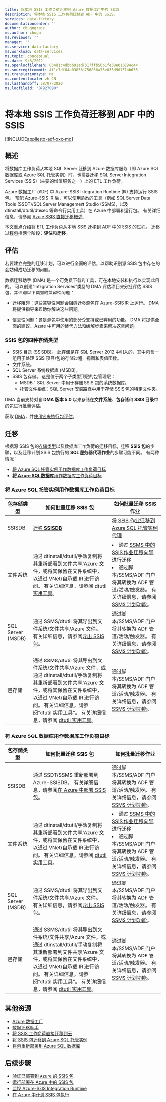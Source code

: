 ```yaml
---
title: 将本地 SSIS 工作负荷迁移到 Azure 数据工厂中的 SSIS
description: 将本地 SSIS 工作负荷迁移到 ADF 中的 SSIS。
services: data-factory
documentationcenter: ''
author: chugugrace
ms.author: chugu
ms.reviewer: ''
manager: ''
ms.service: data-factory
ms.workload: data-services
ms.topic: conceptual
ms.date: 9/3/2019
ms.openlocfilehash: 034d1c4dbbb91ad7317ffb56b1fe38e010694c44
ms.sourcegitcommit: 4f1c7df04a03856a756856a75e033d90757bb635
ms.translationtype: MT
ms.contentlocale: zh-CN
ms.lasthandoff: 08/07/2020
ms.locfileid: "87927090"
---
```

# <a name="migrate-on-premises-ssis-workloads-to-ssis-in-adf"></a>将本地 SSIS 工作负荷迁移到 ADF 中的 SSIS

[!INCLUDE[appliesto-adf-xxx-md](includes/appliesto-adf-xxx-md.md)]

## <a name="overview"></a>概述

将数据库工作负荷从本地 SQL Server 迁移到 Azure 数据库服务（即 Azure SQL 数据库或 Azure SQL 托管实例）时，也需要迁移 SQL Server Integration Services (SSIS)（主要的增值服务之一）上的 ETL 工作负荷。

Azure 数据工厂 (ADF) 中 Azure-SSIS Integration Runtime (IR) 支持运行 SSIS 包。 预配 Azure-SSIS IR 后，可以使用熟悉的工具（例如 SQL Server Data Tools (SSDT)/SQL Server Management Studio (SSMS)，以及 dtinstall/dtutil/dtexec 等命令行实用工具）在 Azure 中部署和运行包。 有关详细信息，请参阅 [Azure SSIS 直接迁移概述](https://docs.microsoft.com/sql/integration-services/lift-shift/ssis-azure-lift-shift-ssis-packages-overview)。

本文重点介绍将 ETL 工作负荷从本地 SSIS 迁移到 ADF 中的 SSIS 的过程。 迁移过程包括两个阶段：**评估**和**迁移**。

## <a name="assessment"></a>评估

若要建立完整的迁移计划，可以进行全面的评估，以帮助识别源 SSIS 包中存在的会妨碍成功迁移的问题。

数据迁移助手 (DMA) 是一个可免费下载的工具，可在本地安装和执行以实现此目的。 可以创建“Integration Services”类型的 DMA 评估项目来分批评估 SSIS 包，并识别以下类别的兼容性问题：

- 迁移阻碍：这些兼容性问题会阻碍迁移源包在 Azure-SSIS IR 上运行。 DMA 将提供指导来帮助你解决这些问题。

- 信息性问题：这是源包中使用的部分受支持或已弃用的功能。 DMA 将提供全面的建议、Azure 中可用的替代方法和缓解步骤来解决这些问题。

### <a name="four-storage-types-for-ssis-packages"></a>SSIS 包的四种存储类型

- SSIS 目录 (SSISDB)。 此存储是在 SQL Server 2012 中引入的，其中包含一组用于处理 SSIS 项目/包的存储过程、视图和表值函数。
- 文件系统。
- SQL Server 系统数据库 (MSDB)。
- SSIS 包存储。 这是位于两个子类型顶层的包管理层：
  - MSDB：SQL Server 中用于存储 SSIS 包的系统数据库。
  - 托管文件系统：SQL Server 安装路径中用于存储 SSIS 包的特定文件夹。

DMA 当前支持对自 **DMA 版本 5.0** 以来存储在**文件系统**、**包存储**和 **SSIS 目录**中的包进行批量评估。

获取 [DMA](https://docs.microsoft.com/sql/dma/dma-overview)，并[使用它来执行包评估](https://docs.microsoft.com/sql/dma/dma-assess-ssis)。

## <a name="migration"></a>迁移

根据源 SSIS 包的[存储类型](#four-storage-types-for-ssis-packages)以及数据库工作负荷的迁移目标，迁移 **SSIS 包**的步骤，以及迁移计划 SSIS 包执行的 **SQL 服务器代理作业**的步骤可能不同。 有两种情况：

- [将 Azure SQL 托管实例用作数据库工作负荷目标](#azure-sql-managed-instance-as-database-workload-destination)
- [**将 Azure SQL 数据库**用作数据库工作负荷目标](#azure-sql-database-as-database-workload-destination)

### <a name="azure-sql-managed-instance-as-database-workload-destination"></a>将 Azure SQL 托管实例用作数据库工作负荷目标

| **包存储类型** |如何批量迁移 SSIS 包|如何批量迁移 SSIS 作业|
|-|-|-|
|SSISDB|[迁移 **SSISDB**](scenario-ssis-migration-ssisdb-mi.md)|[将 SSIS 作业迁移到 Azure SQL 托管实例代理](scenario-ssis-migration-ssisdb-mi.md#ssis-jobs-to-sql-managed-instance-agent)|
|文件系统|通过 dtinstall/dtutil/手动复制将其重新部署到文件共享/Azure 文件，或将其保留在文件系统中，以通过 VNet/自承载 IR 进行访问。 有关详细信息，请参阅 [dtutil 实用工具](https://docs.microsoft.com/sql/integration-services/dtutil-utility)。|<li> 通过 [SSMS 中的 SSIS 作业迁移向导](how-to-migrate-ssis-job-ssms.md)进行迁移 <li>通过脚本/SSMS/ADF 门户将其转换为 ADF 管道/活动/触发器。 有关详细信息，请参阅 [SSMS 计划功能](https://docs.microsoft.com/sql/integration-services/lift-shift/ssis-azure-schedule-packages-ssms)。|
|SQL Server (MSDB)|通过 SSMS/dtutil 将其导出到文件系统/文件共享/Azure 文件。 有关详细信息，请参阅[导出 SSIS 包](https://docs.microsoft.com/sql/integration-services/service/package-management-ssis-service#import-and-export-packages)。|通过脚本/SSMS/ADF 门户将其转换为 ADF 管道/活动/触发器。 有关详细信息，请参阅 [SSMS 计划功能](https://docs.microsoft.com/sql/integration-services/lift-shift/ssis-azure-schedule-packages-ssms)。|
|包存储|通过 SSMS/dtutil 将其导出到文件系统/文件共享/Azure 文件，或通过 dtinstall/dtutil/手动复制将其重新部署到文件共享/Azure 文件，或将其保留在文件系统中，以通过 VNet/自承载 IR 进行访问。 有关详细信息，请参阅“dtutil 实用工具”。 有关详细信息，请参阅 [dtutil 实用工具](https://docs.microsoft.com/sql/integration-services/dtutil-utility)。|通过脚本/SSMS/ADF 门户将其转换为 ADF 管道/活动/触发器。 有关详细信息，请参阅 [SSMS 计划功能](https://docs.microsoft.com/sql/integration-services/lift-shift/ssis-azure-schedule-packages-ssms)。|

### <a name="azure-sql-database-as-database-workload-destination"></a>将 **Azure SQL 数据库**用作数据库工作负荷目标

| **包存储类型** |如何批量迁移 SSIS 包|如何批量迁移作业|
|-|-|-|
|SSISDB|通过 SSDT/SSMS 重新部署到 Azure-SSISDB。 有关详细信息，请参阅[在 Azure 中部署 SSIS 包](https://docs.microsoft.com/sql/integration-services/lift-shift/ssis-azure-deploy-run-monitor-tutorial)。|通过脚本/SSMS/ADF 门户将其转换为 ADF 管道/活动/触发器。 有关详细信息，请参阅 [SSMS 计划功能](https://docs.microsoft.com/sql/integration-services/lift-shift/ssis-azure-schedule-packages-ssms)。|
|文件系统|通过 dtinstall/dtutil/手动复制将其重新部署到文件共享/Azure 文件，或将其保留在文件系统中，以通过 VNet/自承载 IR 进行访问。 有关详细信息，请参阅 [dtutil 实用工具](https://docs.microsoft.com/sql/integration-services/dtutil-utility)。|<li> 通过 [SSMS 中的 SSIS 作业迁移向导](how-to-migrate-ssis-job-ssms.md)进行迁移 <li> 通过脚本/SSMS/ADF 门户将其转换为 ADF 管道/活动/触发器。 有关详细信息，请参阅 [SSMS 计划功能](https://docs.microsoft.com/sql/integration-services/lift-shift/ssis-azure-schedule-packages-ssms)。|
|SQL Server (MSDB)|通过 SSMS/dtutil 将其导出到文件系统/文件共享/Azure 文件。 有关详细信息，请参阅[导出 SSIS 包](https://docs.microsoft.com/sql/integration-services/service/package-management-ssis-service#import-and-export-packages)。|通过脚本/SSMS/ADF 门户将其转换为 ADF 管道/活动/触发器。 有关详细信息，请参阅 [SSMS 计划功能](https://docs.microsoft.com/sql/integration-services/lift-shift/ssis-azure-schedule-packages-ssms)。|
|包存储|通过 SSMS/dtutil 将其导出到文件系统/文件共享/Azure 文件，或通过 dtinstall/dtutil/手动复制将其重新部署到文件共享/Azure 文件，或将其保留在文件系统中，以通过 VNet/自承载 IR 进行访问。 有关详细信息，请参阅“dtutil 实用工具”。 有关详细信息，请参阅 [dtutil 实用工具](https://docs.microsoft.com/sql/integration-services/dtutil-utility)。|通过脚本/SSMS/ADF 门户将其转换为 ADF 管道/活动/触发器。 有关详细信息，请参阅 [SSMS 计划功能](https://docs.microsoft.com/sql/integration-services/lift-shift/ssis-azure-schedule-packages-ssms)。|

## <a name="additional-resources"></a>其他资源

- [Azure 数据工厂](https://docs.microsoft.com/azure/data-factory/introduction)
- [数据迁移助手](https://docs.microsoft.com/sql/dma/dma-overview)
- [将 SSIS 工作负荷直接迁移到云](https://docs.microsoft.com/sql/integration-services/lift-shift/ssis-azure-lift-shift-ssis-packages-overview?view=sql-server-2017)
- [将 SSIS 包迁移到 Azure SQL 托管实例](https://docs.microsoft.com/azure/dms/how-to-migrate-ssis-packages-managed-instance)
- [将包重新部署到 Azure SQL 数据库](https://docs.microsoft.com/azure/dms/how-to-migrate-ssis-packages)

## <a name="next-steps"></a>后续步骤

- [验证已部署到 Azure 的 SSIS 包](https://docs.microsoft.com/sql/integration-services/lift-shift/ssis-azure-validate-packages)
- [运行部署在 Azure 中的 SSIS 包](https://docs.microsoft.com/sql/integration-services/lift-shift/ssis-azure-run-packages)
- [监视 Azure-SSIS Integration Runtime](https://docs.microsoft.com/azure/data-factory/monitor-integration-runtime#azure-ssis-integration-runtime)
- [在 Azure 中计划 SSIS 包执行](https://docs.microsoft.com/sql/integration-services/lift-shift/ssis-azure-schedule-packages)
